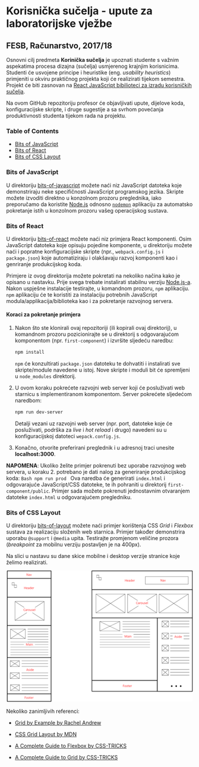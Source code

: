# **Korisnička sučelja - upute za laboratorijske vježbe**

## FESB, Računarstvo, 2017/18

Osnovni cilj predmeta **Korinička sučelja** je upoznati studente s važnim aspekatima procesa dizajna (sučelja) usmjerenog krajnjim korisnicima. Studenti će usvojene principe i heuristike (eng. _usability heuristics_) primjeniti u okviru praktičnog projekta koji će realizirati tijekom semestra. Projekt će biti zasnovan na [React JavaScript bibilioteci za izradu korisničkih sučelja](https://reactjs.org).

Na ovom GitHub repozitoriju profesor će objavljivati upute, dijelove koda, konfiguracijske skripte, i druge sugestije a sa svrhom povećanja produktivnosti studenta tijekom rada na projektu.

### Table of Contents

- [Bits of JavaScript](#bits-of-javascript)
- [Bits of React](#bits-of-react)
- [Bits of CSS Layout](#bits-of-css-layout)

### Bits of JavaScript

U direktoriju [bits-of-javascript](/bits-of-javascript) možete naći niz JavaScript datoteka koje demonstriraju neke specifičnosti JavaScript programskog jezika. Skripte možete izvoditi direktno u konzolnom prozoru preglednika, iako preporučamo da koristite [Node.js](https://nodejs.org) odnosno [`nodemon`](https://nodemon.io) aplikaciju za automatsko pokretanje istih u konzolnom prozoru vašeg operacijskog sustava.

### Bits of React

U direktoriju [bits-of-react](/bits-of-react) možete naći niz primjera React komponenti. Osim JavaScript datoteka koje opisuju pojedine komponente, u direktoriju možete naći i popratne konfiguracijske skripte (npr., `webpack.config.js` i `package.json`) koje automatiziraju i olakšavaju razvoj komponenti kao i genriranje produkcijskog koda.

Primjere iz ovog direktorija možete pokretati na nekoliko načina kako je opisano u nastavku. Prije svega trebate instalirati stabilnu verziju [Node.js-a](https://nodejs.org). Nakon uspješne instalacije testirajte, u komandnom prozoru, `npm` aplikaciju. `npm` aplikaciju će te koristiti za instalaciju potrebnih JavaScript modula/applikacija/biblioteka kao i za pokretanje razvojnog servera.

#### Koraci za pokretanje primjera

1. Nakon što ste klonirali ovaj repozitoriji (ili kopirali ovaj direktorij), u komandnom prozoru pozicionirajte se u direktorij s odgovarajućom komponentom (npr. `first-component`) i izvršite sljedeću naredbu:
    ```Bash
    npm install
    ```
    `npm` će konzultirati `package.json` datoteku te dohvatiti i instalirati sve skripte/module navedene u istoj. Nove skripte i moduli bit će spremljeni u `node_modules` direktorij.

2. U ovom koraku pokrećete razvojni web server koji će posluživati web starnicu s implementiranom komponentom. Server pokrećete sljedećom naredbom:
    ```Bash
    npm run dev-server
    ```
    Detalji vezani uz razvojni web server (npr. port, datoteke koje će posluživati, podrška za _live_ i _hot reload_ i drugo) navedeni su u konfiguracijskoj datoteci `wepack.config.js`.

3. Konačno, otvorite preferirani preglednik i u adresnoj traci unesite **localhost:3000**.

**NAPOMENA**: Ukoliko želite primjer pokrenuti bez uporabe razvojnog web servera, u koraku 2. potrebano je dati nalog za generiranje produkcijskog koda:
    ```Bash
    npm run prod
    ```
Ova naredba će generirati `index.html` i odgovarajuće JavaScript/CSS datoteke, te ih pohraniti u direktorij `first-component/public`. Primjer sada možete pokrenuti jednostavnim otvaranjem datoteke `index.html` u odgovarajućem pregledniku.

### Bits of CSS Layout

U direktoriju [bits-of-layout](/bits-of-layout) možete naći primjer korištenja CSS _Grid_ i _Flexbox_ sustava za  realizaciju složenih web starnica. Primjer također demonstrira uporabu `@support` i `@media` upita. Testirajte promjenom veličine prozora (_breakpoint_ za mobilnu verziju postavljen je na 400px).

Na slici u nastavu su dane skice mobilne i desktop verzije stranice koje želimo realizirati.

<p align="center">
    <img src="./img/layout.png"width="500px"/>
</p>

Nekoliko zanimljivih referenci:

- [Grid by Example by Rachel Andrew](https://gridbyexample.com)

- [CSS Grid Layout by MDN](https://developer.mozilla.org/en-US/docs/Web/CSS/CSS_Grid_Layout)

- [A Complete Guide to Flexbox by CSS-TRICKS](https://css-tricks.com/snippets/css/a-guide-to-flexbox/)

- [A Complete Guide to Grid by CSS-TRICKS](https://css-tricks.com/snippets/css/complete-guide-grid/)